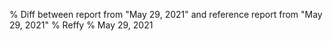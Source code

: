 % Diff between report from "May 29, 2021" and reference report from "May 29, 2021"
% Reffy
% May 29, 2021

